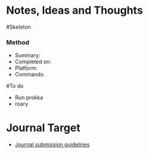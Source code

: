 # Notes, Ideas and Thoughts

#Skeleton
### Method
* Summary:
* Completed on:
* Platform:
* Commands:

#To do
* Run prokka
* roary

# Journal Target
* [Journal submission guidelines](link)
